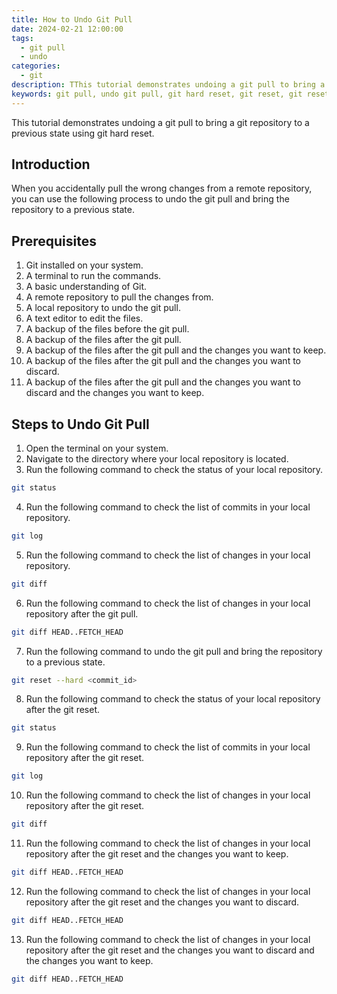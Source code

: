 ```yaml
---
title: How to Undo Git Pull
date: 2024-02-21 12:00:00
tags: 
  - git pull
  - undo
categories: 
  - git
description: TThis tutorial demonstrates undoing a git pull to bring a git repository to a previous state using git hard reset.
keywords: git pull, undo git pull, git hard reset, git reset, git reset hard, git reset to previous commit, git reset to previous state
---
```


This tutorial demonstrates undoing a git pull to bring a git repository to a previous state using git hard reset.

## Introduction

When you accidentally pull the wrong changes from a remote repository, you can use the following process to undo the git pull and bring the repository to a previous state.

## Prerequisites

1. Git installed on your system.
2. A terminal to run the commands.
3. A basic understanding of Git.
4. A remote repository to pull the changes from.
5. A local repository to undo the git pull.
6. A text editor to edit the files.
7. A backup of the files before the git pull.
8. A backup of the files after the git pull.
9. A backup of the files after the git pull and the changes you want to keep.
10. A backup of the files after the git pull and the changes you want to discard.
11. A backup of the files after the git pull and the changes you want to discard and the changes you want to keep.

## Steps to Undo Git Pull

1. Open the terminal on your system.
2. Navigate to the directory where your local repository is located.
3. Run the following command to check the status of your local repository.

```bash
git status
```

4. Run the following command to check the list of commits in your local repository.

```bash
git log
```

5. Run the following command to check the list of changes in your local repository.

```bash
git diff
```

6. Run the following command to check the list of changes in your local repository after the git pull.

```bash
git diff HEAD..FETCH_HEAD
```

7. Run the following command to undo the git pull and bring the repository to a previous state.

```bash
git reset --hard <commit_id>
```

8. Run the following command to check the status of your local repository after the git reset.

```bash
git status
```

9. Run the following command to check the list of commits in your local repository after the git reset.

```bash
git log
```

10. Run the following command to check the list of changes in your local repository after the git reset.

```bash
git diff
```

11. Run the following command to check the list of changes in your local repository after the git reset and the changes you want to keep.

```bash
git diff HEAD..FETCH_HEAD
```

12. Run the following command to check the list of changes in your local repository after the git reset and the changes you want to discard.

```bash
git diff HEAD..FETCH_HEAD
```

13. Run the following command to check the list of changes in your local repository after the git reset and the changes you want to discard and the changes you want to keep.

```bash
git diff HEAD..FETCH_HEAD
```
